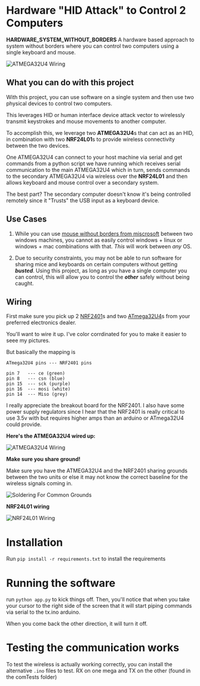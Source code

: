 # Hardware "HID Attack" to Control 2 Computers

**HARDWARE_SYSTEM_WITHOUT_BORDERS**
A hardware based approach to system without borders where you can control two computers using a single keyboard and mouse.

![ATMEGA32U4 Wiring](./images/header.png)



## What you can do with this project

With this project, you can use software on a single system and then use two physical devices to control two computers. 

This leverages HID or human interface device attack vector to wirelessly transmit keystrokes and mouse movements to another computer. 

To accomplish this, we leverage two **ATMEGA32U4**s that can act as an HID, in combination with two **NRF24L01**s to provide wireless connectivity between the two devices. 

One ATMEGA32U4 can connect to your host machine via serial and get commands from a python script we have running which receives serial communication to the main ATMEGA32U4 which in turn, sends commands to the secondary ATMEGA32U4 via wireless over the **NRF24L01** and then allows keyboard and mouse control over a secondary system. 

The best part? The secondary computer doesn't know it's being controlled remotely since it "Trusts" the USB input as a keyboard device.

## Use Cases

1. While you can use [mouse without borders from miscrosoft](https://github.com/microsoft/PowerToys) between two windows machines, you cannot as easily control windows + linux or windows + mac combinations with that. *This* will work between *any* OS.

2. Due to security constraints, you may not be able to run software for sharing mice and keyboards on certain computers without getting ***busted***. Using this project, as long as you have a single computer you can control, this will allow you to control the ***other*** safely without being caught.




## Wiring 

First make sure you pick up 2 [NRF2401](https://www.amazon.com/dp/B08R9F11D1?ref=ppx_yo2ov_dt_b_fed_asin_title)s and two [ATmega32U4](https://www.amazon.com/dp/B08CC24JRS?ref=ppx_yo2ov_dt_b_fed_asin_title)s from your preferred electronics dealer.


You'll want to wire it up. I've color corrdinated for you to make it easier to seee my pictures. 

But basically the mapping is 

```
ATmega32U4 pins --- NRF2401 pins

pin 7   --- ce (green)
pin 8   --- csn (blue)
pin 15  --- sck (purple)
pin 16  --- mosi (white)
pin 14  --- Miso (grey)

```

I really appreciate the breakout board for the NRF2401. I also have some power supply regulators since I hear that the NRF2401 is really critical to use 3.5v with but requires higher amps than an arduino or ATmega32U4 could provide. 

**Here's the ATMEGA32U4 wired up:**

![ATMEGA32U4 Wiring](./images/wired1.jpg)


**Make sure you share ground!**

Make sure you have the ATMEGA32U4 and the NRF2401 sharing grounds between the two units or else it may not know the correct baseline for the wireless signals coming in. 

![Soldering For Common Grounds](./images/wired2.jpg)

**NRF24L01 wiring**

![NRF24L01 Wiring](./images/wired3.jpg)

# Installation

Run `pip install -r requirements.txt` to install the requirements

# Running the software 

run `python app.py` to kick things off. Then, you'll notice that when you take your cursor to the right side of the screen that it will start piping commands via serial to the tx.ino arduino.

When you come back the other direction, it will turn it off. 


# Testing the communication works

To test the wireless is actually working correctly, you can install the alternative `.ino` files to test. RX on one mega and TX on the other (found in the comTests folder)





